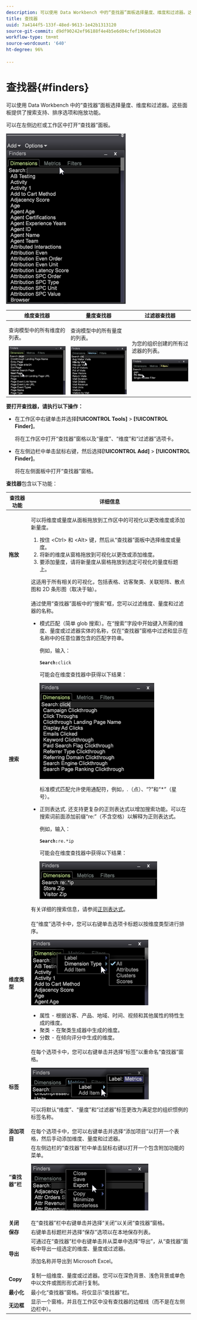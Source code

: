```yaml
---
description: 可以使用 Data Workbench 中的“查找器”面板选择量度、维度和过滤器。这些面板提供了搜索支持、排序选项和拖放功能。
title: 查找器
uuid: 7a4144f5-133f-48ed-9613-1e42b1313120
source-git-commit: d9df90242ef96188f4e4b5e6d04cfef196b0a628
workflow-type: tm+mt
source-wordcount: '640'
ht-degree: 96%

---
```



# 查找器{#finders}

可以使用 Data Workbench 中的“查找器”面板选择量度、维度和过滤器。这些面板提供了搜索支持、排序选项和拖放功能。

可以在左侧边栏或工作区中打开“查找器”面板。

![](assets/query_entity_panel_main.png)

<table id="table_3E43DBA0646842898F14F31374F9E39C"> 
 <thead> 
  <tr> 
   <th colname="col1" class="entry"> 维度查找器 </th> 
   <th colname="col2" class="entry"> 量度查找器 </th> 
   <th colname="col3" class="entry"> 过滤器查找器 </th> 
  </tr>
 </thead>
 <tbody> 
  <tr> 
   <td colname="col1"> <p>查询模型中的所有维度的列表。 </p><img placement="break" id="image_D7D317D84C0843BE8D324E5B9F7AF20D" src="assets/query_entity_dim_panel.png" /> </td> 
   <td colname="col2"> <p>查询模型中的所有量度的列表。 </p><img placement="break" id="image_04553B2F2C6A48FE897B4EFF002BED59" src="assets/query_entity_metric_panel.png" /> </td> 
   <td colname="col3"> <p>为您的组织创建的所有过滤器的列表。 </p><img placement="break" id="image_920E72D795644634A82D1955CB64B355" src="assets/query_entity_filters_panel.png" /> </td> 
  </tr> 
 </tbody> 
</table>

**要打开查找器，请执行以下操作：**

* 在工作区中右键单击并选择&#x200B;**[!UICONTROL Tools]** > **[!UICONTROL Finder]**。

   将在工作区中打开“查找器”窗格以及“量度”、“维度”和“过滤器”选项卡。

* 在左侧边栏中单击鼠标右键，然后选择&#x200B;**[!UICONTROL Add]** > **[!UICONTROL Finder]**。

   将在左侧面板中打开“查找器”窗格。

**查找器**&#x200B;包含以下功能：

<table id="table_072047E919204577AE85789BAE0F4EE8"> 
 <thead> 
  <tr> 
   <th colname="col1" class="entry"> 查找器功能 </th> 
   <th colname="col2" class="entry"> 详细信息 </th> 
  </tr>
 </thead>
 <tbody> 
  <tr> 
   <td colname="col1"><b>拖放</b> </td> 
   <td colname="col2"> <p> 可以将维度或量度从面板拖放到工作区中的可视化以更改维度或添加新量度。 </p> 
    <ol id="ol_612DC76EC04C4FCE938B20B388C43CE8"> 
     <li id="li_7F73B781141E4B8CAE9800F580F62E44">按住 <span class="uicontrol">&lt;Ctrl&gt;</span> 和 <span class="uicontrol">&lt;Alt&gt;</span> 键，然后从“查找器”面板中选择维度或量度。 </li> 
     <li id="li_631D57976F71415AA61F33EBBFDD128A">将新的维度从窗格拖放到可视化以更改或添加维度。 </li> 
     <li id="li_5329FB82225F46EBBE3A996A641058DE">要添加量度，请将新量度从窗格拖放到选定可视化的量度标题上。 </li> 
    </ol> <p>这适用于所有相关的可视化，包括表格、访客聚类、关联矩阵、散点图和 2D 条形图（取决于轴）。 </p> </td> 
  </tr> 
  <tr> 
   <td colname="col1"><b>搜索</b> </td> 
   <td colname="col2">通过使用“查找器”面板中的“<span class="uicontrol">搜索</span>”框，您可以过滤维度、量度和过滤器的名称。 
    <ul id="ul_0F6F377E9906472E99008EBE7483F689"> 
     <li id="li_75857895EDB045C8B2960393854B257D"> <p>模式匹配（简单 glob 搜索）。在“搜索”字段中开始键入所需的维度、量度或过滤器实体的名称，仅在“查找器”窗格中过滤和显示在名称中的任意位置包含的匹配字符串。 </p> <p>例如，输入： </p> <code><b>Search:</b>click</code> <p>可能会在维度查找器中获得以下结果： </p> <p><img placement="break" id="image_7CBAAABA92BB47658B7F9F5C0263CF20" src="assets/finders_glob_search.png" /> </p> <p>标准模式匹配允许使用通配符，例如，.（点）、“?”和“*”（星号）。 </p> </li> 
     <li id="li_044F9EC1399B44CD81E1852F85137704"> <p>正则表达式. 还支持更复杂的正则表达式以增加搜索功能。可以在搜索词前面添加前缀“re:”（不含空格）以解释为正则表达式。 </p> <p>例如，输入： </p> <code><b>Search:</b>re.*ip</code> <p>可能会在维度查找器中获得以下结果： </p> <p><img placement="break" id="image_F47DB90B36504997AA1C509855B89A47" src="assets/finders_regex_search.png" /> </p> </li> 
    </ul> <p>有关详细的搜索信息，请参阅<a href="https://docs.adobe.com/content/help/en/data-workbench/using/dataset/c-reg-exp.html" format="http" scope="external">正则表达式</a>。 </p> </td> 
  </tr> 
  <tr> 
   <td colname="col1"><b>维度类型</b> </td> 
   <td colname="col2">在“维度”选项卡中，您可以右键单击选项卡标题以按维度类型进行排序。 <p><img id="image_FB44D0F4D36B4AD7A6165E0432211AB6" placement="break" src="assets/query_entity_search_types.png" /> 
     <ul id="ul_D36B8474730F4859BC7AA015CC1B8EF0"> 
      <li id="li_4AE1D5699D0E45AF880A134F886B8B19">属性 - 根据访客、产品、地域、时间、视频和其他属性的特性生成的维度。 </li> 
      <li id="li_0B2A08F8CBE94356AC506F95DC268C47">聚类 - 在聚类生成器中生成的维度。 </li> 
      <li id="li_4BC3396A680B49A4B6BDAAD066826864">分数 - 在倾向评分中生成的维度。 </li> 
     </ul> </p> </td> 
  </tr> 
  <tr> 
   <td colname="col1"><b>标签</b> </td> 
   <td colname="col2">在每个选项卡中，您可以右键单击并选择“<span class="uicontrol">标签</span>”以重命名“查找器”窗格。 <p><img placement="break" id="image_F61C57F6548646069242DFB2490C67B9" src="assets/label_change.png" /> </p> <p>可以将默认“维度”、“量度”和“过滤器”标签更改为满足您的组织惯例的标签名称。 </p> </td> 
  </tr> 
  <tr> 
   <td colname="col1"><b>添加项目</b> </td> 
   <td colname="col2">在每个选项卡中，您可以右键单击并选择“<span class="uicontrol">添加项目</span>”以打开一个表格，然后手动添加维度、量度和过滤器。 </td> 
  </tr> 
  <tr> 
   <td colname="col1"><b>“查找器”栏</b> </td> 
   <td colname="col2">在左侧边栏的“<span class="uicontrol">查找器</span>”栏中单击鼠标右键以打开一个包含附加功能的菜单。 <p><img placement="break" id="image_4DA4930294B84308A1E627C828C35663" src="assets/finders_menu.png" /> </p> </td> 
  </tr> 
  <tr> 
   <td colname="col1"><b>关闭</b> </td> 
   <td colname="col2">在“<span class="uicontrol">查找器</span>”栏中右键单击并选择“<span class="uicontrol">关闭</span>”以关闭“查找器”窗格。 </td> 
  </tr> 
  <tr> 
   <td colname="col1"><b>保存</b> </td> 
   <td colname="col2">右键单击标题栏并选择“<span class="uicontrol">保存</span>”选项以在本地保存列表。 </td> 
  </tr> 
  <tr> 
   <td colname="col1"><b>导出</b> </td> 
   <td colname="col2">可通过在“查找器”栏中右键单击并从菜单中选择“<span class="uicontrol">导出</span>”，从“查找器”面板中导出一组选定的维度、量度或过滤器。 <p> 添加名称并导出到 Microsoft Excel。 </p> </td> 
  </tr> 
  <tr> 
   <td colname="col1"><b>Copy</b> </td> 
   <td colname="col2"> 复制一组维度、量度或过滤器。您可以在深色背景、浅色背景或单色中以文件或图形形式进行复制。 </td> 
  </tr> 
  <tr> 
   <td colname="col1"><b>最小化</b> </td> 
   <td colname="col2"> 最小化“查找器”窗格。将仅显示“查找器”栏。 </td> 
  </tr> 
  <tr> 
   <td colname="col1"><b>无边框</b> </td> 
   <td colname="col2"> 显示一个窗格，并且在工作区中没有查找器的边框线（而不是在左侧边栏中）。 </td> 
  </tr> 
 </tbody> 
</table>

